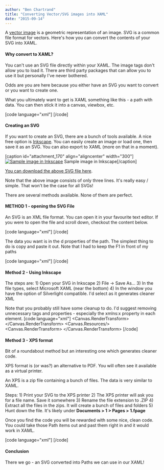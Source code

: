 ```yaml
---
author: "Ben Chartrand"
title: "Converting Vector/SVG images into XAML"
date: "2015-09-14"
---
```


A [vector image](https://en.wikipedia.org/wiki/Vector_graphics) is a geometric representation of an image. SVG is a common file format for vectors. Here's how you can convert the contents of your SVG into XAML.

#### Why convert to XAML?

You can't use an SVG file directly within your XAML. The image tags don't allow you to load it. There are third party packages that can allow you to use it but personally I've never bothered.

Odds are you are here because you either have an SVG you want to convert or you want to create one.

What you ultimately want to get is XAML something like this - a path with data. You can then stick it into a canvas, viewbox, etc.

\[code language="xml"\] <ResourceDictionary xmlns:x="http://schemas.microsoft.com/winfx/2006/xaml" xmlns="http://schemas.microsoft.com/winfx/2006/xaml/presentation"> <Canvas x:Key="black\_appbar\_globe" Width="76" Height="76" Clip="F1 M 0,0L 76,0L 76,76L 0,76L 0,0"> <Path Width="44.3333" Height="44.3333" Canvas.Left="15.8333" Canvas.Top="15.8333" Stretch="Fill" Fill="Black" Data="F1 M 38,15.8333C 50.2423,15.8333 60.1667,25.7577 60.1667,38C 60.1667,50.2423 50.2423,60.1667 38,60.1667C 25.7577,60.1667 15.8333,50.2423 15.8333,38C 15.8333,25.7577 25.7577,15.8333 38,15.8333 Z M 38,19C 37.0389,19 36.0944,19.0714 35.1716,19.2091C 34.9741,19.6392 34.8333,20.1113 34.8333,20.5833C 34.8333,22.1667 33.25,19 31.6667,22.1667C 30.0833,25.3333 31.6667,22.1667 31.6667,25.3333C 31.6667,26.9167 29.3752,25.771 30.0833,26.125C 31.6667,26.9167 31.6667,26.9167 30.0833,28.5C 30.0833,28.5 26.9167,26.9167 26.9167,28.5C 26.9167,30.0833 25.3333,30.0833 23.75,30.0833C 22.1667,30.0833 23.75,33.25 22.1667,33.25C 20.9493,33.25 21.6039,31.3779 20.5322,30.5126C 20.1248,31.4618 19.7925,32.4508 19.5428,33.4722C 20.6099,34.4283 20.7886,38.2053 22.1667,39.5834C 23.75,38 23.75,39.5834 25.3333,39.5834C 26.9167,39.5834 26.9167,39.5834 27.7083,41.1667C 29.2917,41.1667 30.0833,42.75 31.6667,44.3333C 33.25,45.9167 36.4166,45.9167 36.4166,47.5C 36.4166,49.0833 34.8333,47.5 34.8333,50.6667C 34.8333,52.25 34.8333,52.25 33.25,52.25C 32.2531,52.25 31.2561,54.1331 30.6544,55.528C 32.9142,56.4761 35.3959,57 38,57C 43.3179,57 48.1255,54.8153 51.5742,51.2944L 50.6666,49.4792C 50.6666,49.4792 52.6458,46.3125 51.0625,44.7292C 49.4791,43.1459 49.4791,41.5625 49.4791,41.5625C 49.4791,41.5625 46.3125,44.7292 44.7291,43.1458C 43.1458,41.5625 43.1458,43.1458 41.5625,39.9792C 39.9791,36.8125 43.1458,35.2292 43.1458,35.2292C 43.1458,35.2292 43.1458,32.0625 44.7291,32.0625C 46.3125,32.0625 47.8958,28.8959 51.0625,32.0625C 51.0625,32.0625 52.8924,30.8426 55.4814,30.5444C 54.6693,28.6428 53.5561,26.9006 52.2016,25.3777C 51.9172,25.5822 51.545,25.7292 51.0625,25.7292C 49.4791,25.7292 52.6458,28.8959 51.0625,28.8959C 49.4791,28.8959 49.4791,27.3125 47.8958,27.3125C 46.3125,27.3125 46.3125,28.8959 44.7291,30.4792C 43.1458,32.0625 44.7291,30.4792 43.1458,28.8959C 41.5625,27.3125 46.3125,28.8959 44.7291,27.3125C 43.1458,25.7292 46.3125,25.7292 46.3125,24.1459C 46.3125,22.904 48.2605,22.6362 49.1008,22.5784C 48.187,21.9195 47.2124,21.3398 46.3125,20.9792C 47.8958,22.5625 44.7291,24.1459 43.1458,24.1459C 41.6585,24.1459 42.9653,21.3518 43.1294,19.7005C 41.4977,19.2441 39.7773,19 38,19 Z M 19,38C 19,43.5885 21.4127,48.6134 25.2533,52.09L 23.75,49.0833C 22.1667,49.0833 21.375,45.5209 21.375,43.9375C 21.375,42.6669 20.8651,41.6512 21.4821,40.4812C 19.2482,38.2376 20.5833,39.454 20.5833,38C 20.5833,37.2463 19.8657,36.4925 19.1137,35.9096C 19.0385,36.5961 19,37.2935 19,38 Z "/> </Canvas> </ResourceDictionary> \[/code\]

#### Creating an SVG

If you want to create an SVG, there are a bunch of tools available. A nice free option is [Inkscape](https://inkscape.org/). You can easily create an image or load one, then save it as an SVG. You can also export to XAML (more on that in a moment).

\[caption id="attachment\_170" align="aligncenter" width="300"\][![Sample image in Inkscape](https://liftcodeplay.files.wordpress.com/2015/09/uwp-inkscape1.png?w=300)](https://liftcodeplay.files.wordpress.com/2015/09/uwp-inkscape1.png) Sample image in Inkscape\[/caption\]

[You can download the above SVG file here](http://1drv.ms/1ipmUid).

Note that the above image consists of only three lines. It's really easy / simple. That won't be the case for all SVGs!

There are several methods available. None of them are perfect.

#### METHOD 1 - opening the SVG File

An SVG is an XML file format. You can open it in your favourite text editor. If you were to open the file and scroll down, checkout the content below.

\[code language="xml"\] <g transform="translate(0,0)" id="layer1"> <path id="path3388" d="m 15.6,5 c 0,40 0,40 0,40" style="fill:none;fill-rule:evenodd;stroke:#000000;stroke-width:1;stroke-linecap:butt;stroke-linejoin:miter;stroke-opacity:1;stroke-miterlimit:4;stroke-dasharray:none;stroke-dashoffset:0" /> <path id="path3390" d="m 35,5 c 0,40 0,40 0,40" style="fill:none;fill-rule:evenodd;stroke:#000000;stroke-width:1px;stroke-linecap:butt;stroke-linejoin:miter;stroke-opacity:1" /> <path id="path3392" d="m 2,15 c 46,0 46,0 46,0" style="fill:none;fill-rule:evenodd;stroke:#000000;stroke-width:1px;stroke-linecap:butt;stroke-linejoin:miter;stroke-opacity:1" /> </g> \[/code\]

The data you want is in the d properties of the path. The simplest thing to do is copy and paste it out. Note that I had to keep the F1 in front of my paths

\[code language="xml"\] <Path Data="F1 m 15.6,5 c 0,40 0,40 0,40" Stroke="Black" StrokeThickness="1" /> <Path Data="F1 m 35,5 c 0,40 0,40 0,40" Stroke="Black" StrokeThickness="1" /> <Path Data="F1 m 2,15 c 46,0 46,0 46,0" Stroke="Black" StrokeThickness="1" /> \[/code\]

#### Method 2 - Using Inkscape

The steps are: 1) Open your SVG in Inkscape 2) File -> Save As... 3) In the file types, select Microsoft XAML (near the bottom) 4) In the window you have the option of Silverlight compatible. I'd select as it generates cleaner XML

Note that you probably still have some cleanup to do. I'd suggest removing unnecessary tags and properties - especially the xmlns:x property in each element. \[code language="xml"\] <?xml version="1.0" encoding="UTF-8"?> <!--This file is compatible with Silverlight--> <Canvas xmlns="http://schemas.microsoft.com/winfx/2006/xaml/presentation" Name="svg3350" Width="50.000001" Height="50.000001"> <Canvas.RenderTransform> <TranslateTransform X="0" Y="0"/> </Canvas.RenderTransform> <Canvas.Resources/> <!--Unknown tag: sodipodi:namedview--> <!--Unknown tag: metadata--> <Canvas Name="layer1"> <Canvas.RenderTransform> <TranslateTransform X="0" Y="0"/> </Canvas.RenderTransform> <Path xmlns:x="http://schemas.microsoft.com/winfx/2006/xaml" Name="path3388" StrokeThickness="1" Stroke="#FF000000" StrokeMiterLimit="4" StrokeLineJoin="Miter" StrokeStartLineCap="Flat" StrokeEndLineCap="Flat" Data="m 15.6 5 c 0 40 0 40 0 40"/> <Path xmlns:x="http://schemas.microsoft.com/winfx/2006/xaml" Name="path3390" StrokeThickness="1" Stroke="#FF000000" StrokeLineJoin="Miter" StrokeStartLineCap="Flat" StrokeEndLineCap="Flat" Data="m 35 5 c 0 40 0 40 0 40"/> <Path xmlns:x="http://schemas.microsoft.com/winfx/2006/xaml" Name="path3392" StrokeThickness="1" Stroke="#FF000000" StrokeLineJoin="Miter" StrokeStartLineCap="Flat" StrokeEndLineCap="Flat" Data="m 2 15 c 46 0 46 0 46 0"/> </Canvas> </Canvas> \[/code\]

#### Method 3 - XPS format

Bit of a roundabout method but an interesting one which generates cleaner code.

XPS format is (or was?) an alternative to PDF. You will often see it available as a virtual printer.

An XPS is a zip file containing a bunch of files. The data is very similar to XAML.

Steps: 1) Print your SVG to the XPS printer 2) The XPS printer will ask you for a file name. Save it somewhere 3) Rename the file extension to .ZIP 4) Extract all the files in the zips. It will create a bunch of files and folders 5) Hunt down the file. It's likely under **Documents > 1 > Pages > 1.fpage**

Once you find the code you will be rewarded with some nice, clean code. You could take those Path items out and past them right in and it would work in XAML.

\[code language="xml"\] <FixedPage Width="53.28" Height="53.28" xmlns="http://schemas.openxps.org/oxps/v1.0" xml:lang="und"> <!-- Microsoft XPS Document Converter (MXDC) Generated! Version: 0.3.10240.16384 --> <Path Data="F1 M 16.64,5.28 L 16.64,48" Stroke="#ff000000" StrokeThickness="0.96" StrokeLineJoin="Miter" StrokeMiterLimit="4" /> <Path Data="F1 M 37.28,5.28 L 37.28,48" Stroke="#ff000000" StrokeThickness="0.96" StrokeLineJoin="Miter" StrokeMiterLimit="4" /> <Path Data="F1 M 2.08,16 L 51.2,16" Stroke="#ff000000" StrokeThickness="0.96" StrokeLineJoin="Miter" StrokeMiterLimit="4" Clip="M 0,13.44 L 53.28,13.44 53.28,18.72 0,18.72 z" /> </FixedPage> \[/code\]

#### Conclusion

There we go - an SVG converted into Paths we can use in our XAML!

